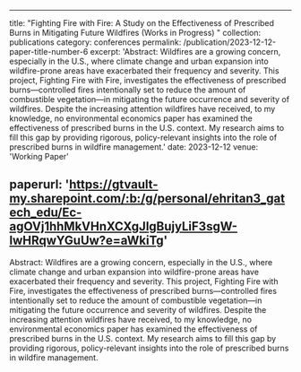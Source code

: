 
---
title: "Fighting Fire with Fire: A Study on the Effectiveness of Prescribed Burns in Mitigating Future Wildfires (Works in Progress) "
collection: publications
category: conferences
permalink: /publication/2023-12-12-paper-title-number-6
excerpt: 'Abstract: Wildfires are a growing concern, especially in the U.S., where climate change and urban expansion into wildfire-prone areas have exacerbated their frequency and severity. 
This project, Fighting Fire with Fire, investigates the effectiveness of prescribed burns—controlled fires intentionally set to reduce the amount of combustible vegetation—in mitigating the future occurrence and severity of wildfires. 
Despite the increasing attention wildfires have received, to my knowledge, no environmental economics paper has examined the effectiveness of prescribed burns in the U.S. context. My research aims to fill this gap by providing rigorous, policy-relevant insights into the role of prescribed burns in wildfire management.'
date: 2023-12-12
venue: 'Working Paper'

paperurl: 'https://gtvault-my.sharepoint.com/:b:/g/personal/ehritan3_gatech_edu/Ec-agOVj1hhMkVHnXCXgJlgBujyLiF3sgW-lwHRqwYGuUw?e=aWkiTg'
---
Abstract: Wildfires are a growing concern, especially in the U.S., where climate change and urban expansion into wildfire-prone areas have exacerbated their frequency and severity. 
This project, Fighting Fire with Fire, investigates the effectiveness of prescribed burns—controlled fires intentionally set to reduce the amount of combustible vegetation—in mitigating the future occurrence and severity of wildfires. 
Despite the increasing attention wildfires have received, to my knowledge, no environmental economics paper has examined the effectiveness of prescribed burns in the U.S. context. My research aims to fill this gap by providing rigorous, policy-relevant insights into the role of prescribed burns in wildfire management.
